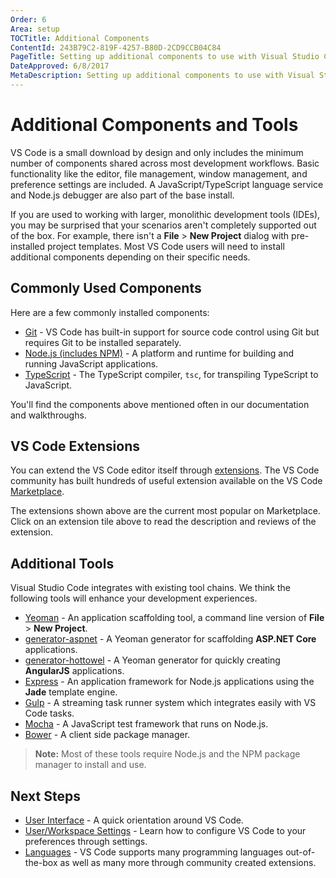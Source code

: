 ```yaml
---
Order: 6
Area: setup
TOCTitle: Additional Components
ContentId: 243B79C2-819F-4257-B80D-2CD9CCB04C84
PageTitle: Setting up additional components to use with Visual Studio Code
DateApproved: 6/8/2017
MetaDescription: Setting up additional components to use with Visual Studio Code.
---
```


# Additional Components and Tools

VS Code is a small download by design and only includes the minimum number of components shared across most development workflows. Basic functionality like the editor, file management, window management, and preference settings are included. A JavaScript/TypeScript language service and Node.js debugger are also part of the base install.

If you are used to working with larger, monolithic development tools (IDEs), you may be surprised that your scenarios aren't completely supported out of the box.  For example, there isn't a **File** > **New Project** dialog with pre-installed project templates.  Most VS Code users will need to install additional components depending on their specific needs.

## Commonly Used Components

Here are a few commonly installed components:

- [Git](https://git-scm.com/download) - VS Code has built-in support for source code control using Git but requires Git to be installed separately.
- [Node.js (includes NPM)](https://nodejs.org/) - A platform and runtime for building and running JavaScript applications.
- [TypeScript](https://typescriptlang.org) - The TypeScript compiler, `tsc`, for transpiling TypeScript to JavaScript.

You'll find the components above mentioned often in our documentation and walkthroughs.

## VS Code Extensions

You can extend the VS Code editor itself through [extensions](/docs/editor/extension-gallery.md). The VS Code community has built hundreds of useful extension available on the VS Code [Marketplace](https://marketplace.visualstudio.com/VSCode).

<div class="marketplace-extensions-top"></div>

The extensions shown above are the current most popular on Marketplace. Click on an extension tile above to read the description and reviews of the extension.

## Additional Tools

Visual Studio Code integrates with existing tool chains.  We think the following tools will enhance your development experiences.

- [Yeoman](http://yeoman.io/) - An application scaffolding tool, a command line version of **File** > **New Project**.
- [generator-aspnet](https://www.npmjs.com/package/generator-aspnet) - A Yeoman generator for scaffolding **ASP.NET Core** applications.
- [generator-hottowel](https://github.com/johnpapa/generator-hottowel) - A Yeoman generator for quickly creating **AngularJS** applications.
- [Express](https://expressjs.com/) - An application framework for Node.js applications using the **Jade** template engine.
- [Gulp](http://gulpjs.com/) - A streaming task runner system which integrates easily with VS Code tasks.
- [Mocha](https://mochajs.org/) - A JavaScript test framework that runs on Node.js.
- [Bower](https://bower.io/) - A client side package manager.

>**Note:** Most of these tools require Node.js and the NPM package manager to install and use.

## Next Steps

* [User Interface](/docs/getstarted/userinterface.md) - A quick orientation around VS Code.
* [User/Workspace Settings](/docs/getstarted/settings.md) - Learn how to configure VS Code to your preferences through settings.
* [Languages](/docs/languages/overview.md) - VS Code supports many programming languages out-of-the-box as well as many more through community created extensions.
